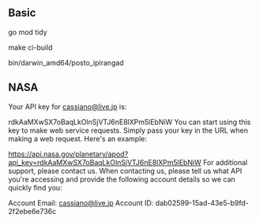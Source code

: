 ## Basic

go mod tidy

make ci-build

bin/darwin_amd64/posto_ipirangad

## NASA

Your API key for cassiano@live.jp is:

rdkAaMXwSX7oBaqLkOlnSjVTJ6nE8lXPm5lEbNiW
You can start using this key to make web service requests. Simply pass your key in the URL when making a web request. Here's an example:

https://api.nasa.gov/planetary/apod?api_key=rdkAaMXwSX7oBaqLkOlnSjVTJ6nE8lXPm5lEbNiW
For additional support, please contact us. When contacting us, please tell us what API you're accessing and provide the following account details so we can quickly find you:

Account Email: cassiano@live.jp
Account ID: dab02599-15ad-43e5-b9fd-2f2ebe6e736c
